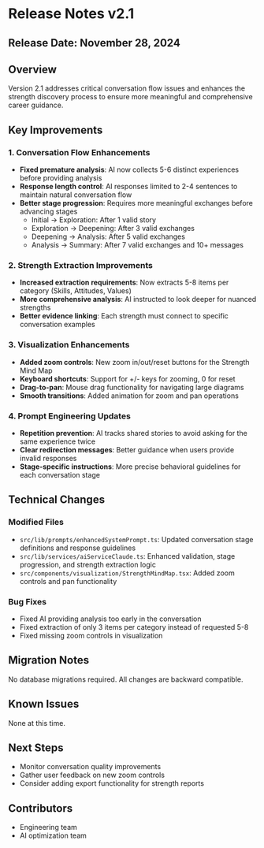 # Release Notes v2.1

## Release Date: November 28, 2024

## Overview
Version 2.1 addresses critical conversation flow issues and enhances the strength discovery process to ensure more meaningful and comprehensive career guidance.

## Key Improvements

### 1. Conversation Flow Enhancements
- **Fixed premature analysis**: AI now collects 5-6 distinct experiences before providing analysis
- **Response length control**: AI responses limited to 2-4 sentences to maintain natural conversation flow
- **Better stage progression**: Requires more meaningful exchanges before advancing stages
  - Initial → Exploration: After 1 valid story
  - Exploration → Deepening: After 3 valid exchanges
  - Deepening → Analysis: After 5 valid exchanges
  - Analysis → Summary: After 7 valid exchanges and 10+ messages

### 2. Strength Extraction Improvements
- **Increased extraction requirements**: Now extracts 5-8 items per category (Skills, Attitudes, Values)
- **More comprehensive analysis**: AI instructed to look deeper for nuanced strengths
- **Better evidence linking**: Each strength must connect to specific conversation examples

### 3. Visualization Enhancements
- **Added zoom controls**: New zoom in/out/reset buttons for the Strength Mind Map
- **Keyboard shortcuts**: Support for +/- keys for zooming, 0 for reset
- **Drag-to-pan**: Mouse drag functionality for navigating large diagrams
- **Smooth transitions**: Added animation for zoom and pan operations

### 4. Prompt Engineering Updates
- **Repetition prevention**: AI tracks shared stories to avoid asking for the same experience twice
- **Clear redirection messages**: Better guidance when users provide invalid responses
- **Stage-specific instructions**: More precise behavioral guidelines for each conversation stage

## Technical Changes

### Modified Files
- `src/lib/prompts/enhancedSystemPrompt.ts`: Updated conversation stage definitions and response guidelines
- `src/lib/services/aiServiceClaude.ts`: Enhanced validation, stage progression, and strength extraction logic
- `src/components/visualization/StrengthMindMap.tsx`: Added zoom controls and pan functionality

### Bug Fixes
- Fixed AI providing analysis too early in the conversation
- Fixed extraction of only 3 items per category instead of requested 5-8
- Fixed missing zoom controls in visualization

## Migration Notes
No database migrations required. All changes are backward compatible.

## Known Issues
None at this time.

## Next Steps
- Monitor conversation quality improvements
- Gather user feedback on new zoom controls
- Consider adding export functionality for strength reports

## Contributors
- Engineering team
- AI optimization team
